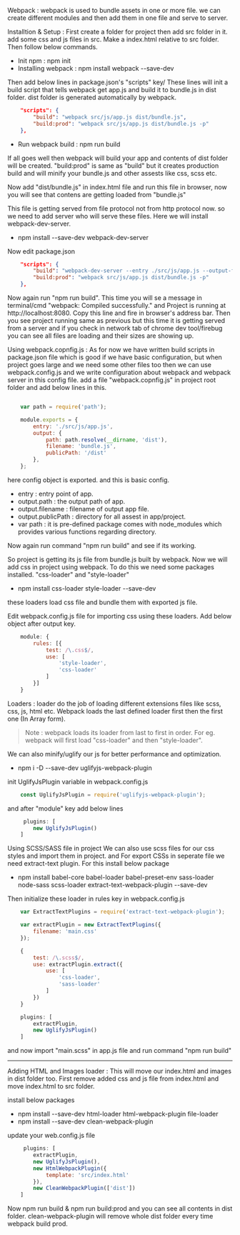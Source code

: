 Webpack : webpack is used to bundle assets in one or more file. we can create different modules and then add them in one file and serve to server.

Installtion & Setup : 
First create a folder for project then add src folder in it. add some css and js files in src. Make a index.html relative to src folder. Then follow below commands.

- Init npm : npm init
- Installing webpack : npm install webpack --save-dev

Then add below lines in package.json's "scripts" key/ These lines will init a build script that tells webpack get app.js and build it to bundle.js in dist folder. dist folder is generated automatically by webpack.

``` json
    "scripts": {
        "build": "webpack src/js/app.js dist/bundle.js",
        "build:prod": "webpack src/js/app.js dist/bundle.js -p"
    },
```

- Run webpack build : npm run build

If all goes well then webpack will build your app and contents of dist folder will be created. "build:prod" is same as "build" but it creates production build and will minify your bundle.js and other assests like css, scss etc.

Now add "dist/bundle.js" in index.html file and run this file in browser, now you will see that contens are getting loaded from "bundle.js"

This file is getting served from file protocol not from http protocol now. so we need to add server who will serve these files.
Here we will install webpack-dev-server.

- npm install --save-dev webpack-dev-server

Now edit package.json

``` json
    "scripts": {
        "build": "webpack-dev-server --entry ./src/js/app.js --output-filename ./dist/bundle.js",
        "build:prod": "webpack src/js/app.js dist/bundle.js -p"
    },
```

Now again run "npm run build". This time you will se a message in terminal/cmd "webpack: Compiled successfully." and Project is running at http://localhost:8080. Copy this line and fire in browser's address bar. Then you see project running same as previous but this time it is getting served from a server and if you check in network tab of chrome dev tool/firebug you can see all files are loading and their sizes are showing up.


Using webpack.copnfig.js : As for now we have written build scripts in package.json file which is good if we have basic configuration, but when project goes large and we need some other files too then we can use webpack.config.js and we write configuration about webpack and webpack server in this config file.
add a file "webpack.copnfig.js" in project root folder and add below lines in this.

``` javascript

    var path = require('path');

    module.exports = {
        entry: './src/js/app.js',
        output: {
            path: path.resolve(__dirname, 'dist'),
            filename: 'bundle.js',
            publicPath: '/dist'
        },
    };

```

here config object is exported. and this is basic config.
- entry : entry point of app.
- output.path : the output path of app.
- output.filename : filename of output app file.
- output.publicPath : directory for all assest in app/project.
- var path : it is pre-defined package comes with node_modules which provides various functions regarding directory.

Now again run command "npm run build" and see if its working.

So project is getting its js file from bundle.js built by webpack. Now we will add css in project using webpack. To do this we need some packages installed. "css-loader" and "style-loader"

- npm install css-loader style-loader --save-dev 

these loaders load css file and bundle them with exported js file.

Edit webpack.config.js file for importing css using these loaders.
Add below object after output key.
``` javascript
    module: {
        rules: [{
            test: /\.css$/,
            use: [
                'style-loader',
                'css-loader'
            ]
        }]
    }
```


Loaders : loader do the job of loading different extensions files like scss, css, js, html etc. Webpack loads the last defined loader first then the first one (In Array form). 

> Note : webpack loads its loader from last to first in order. For eg. webpack will first load "css-loader" and then "style-loader".

We can also minify/uglify our js for better performance and optimization.

- npm i -D --save-dev uglifyjs-webpack-plugin

init UglifyJsPlugin variable in webpack.config.js

``` javascript
    const UglifyJsPlugin = require('uglifyjs-webpack-plugin');
```

and after "module" key add below lines

``` javascript
     plugins: [
        new UglifyJsPlugin()
    ]
```

Using SCSS/SASS file in project 
We can also use scss files for our css styles and import them in project. and For export CSSs in seperate file we need extract-text plugin. For this install below package

- npm install babel-core babel-loader babel-preset-env sass-loader node-sass scss-loader extract-text-webpack-plugin --save-dev

Then initialize these loader in rules key in webpack.config.js

``` javascript
    var ExtractTextPlugins = require('extract-text-webpack-plugin');

    var extractPlugin = new ExtractTextPlugins({
        filename: 'main.css'
    });
```

``` javascript
    {
        test: /\.scss$/,
        use: extractPlugin.extract({
            use: [
                'css-loader',
                'sass-loader'
            ]
        })
    }
```

``` javascript
    plugins: [
        extractPlugin,
        new UglifyJsPlugin()
    ]
```

and now import "main.scss" in app.js file and run command "npm run build"

------------------------------------------------------------------------------------

Adding HTML and Images loader : This will move our index.html and images in dist folder too. First remove added css and js file from index.html and move index.html to src folder.

install below packages

- npm install --save-dev html-loader html-webpack-plugin file-loader
- npm install --save-dev clean-webpack-plugin

update your web.config.js file

``` javascript
     plugins: [
        extractPlugin,
        new UglifyJsPlugin(),
        new HtmlWebpackPlugin({
            template: 'src/index.html'
        }),
        new CleanWebpackPlugin(['dist'])
    ]
```
Now npm run build & npm run build:prod and you can see all contents in dist folder. clean-webpack-plugin will remove whole dist folder every time webpack build prod.

